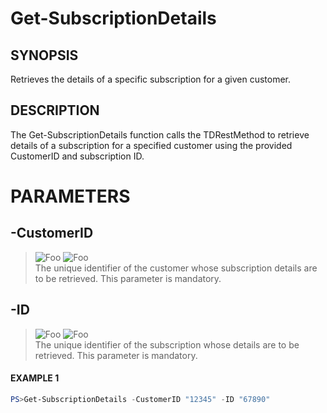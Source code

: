 # Get-SubscriptionDetails
## SYNOPSIS
Retrieves the details of a specific subscription for a given customer.
## DESCRIPTION
The Get-SubscriptionDetails function calls the TDRestMethod to retrieve details of a subscription 
for a specified customer using the provided CustomerID and subscription ID.
# PARAMETERS

## **-CustomerID**
> ![Foo](https://img.shields.io/badge/Type-String-Blue?) ![Foo](https://img.shields.io/badge/Mandatory-TRUE-Red?) \
The unique identifier of the customer whose subscription details are to be retrieved. This parameter is mandatory.

  ## **-ID**
> ![Foo](https://img.shields.io/badge/Type-String-Blue?) ![Foo](https://img.shields.io/badge/Mandatory-TRUE-Red?) \
The unique identifier of the subscription whose details are to be retrieved. This parameter is mandatory.

 #### EXAMPLE 1
```powershell
PS>Get-SubscriptionDetails -CustomerID "12345" -ID "67890"
```

